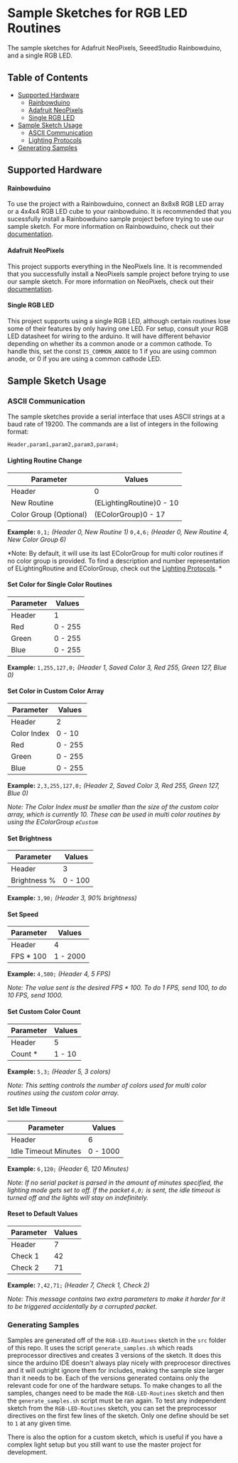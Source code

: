 # Sample Sketches for RGB LED Routines

The sample sketches for Adafruit NeoPixels, SeeedStudio Rainbowduino, and a single RGB LED. 

## <a name="toc"></a>Table of Contents

* [Supported Hardware](#hardware)
    * [Rainbowduino](#rainbowduino-hardware)
    * [Adafruit NeoPixels](#adafruit-hardware)
    * [Single RGB LED](#RGBLED-hardware)
* [Sample Sketch Usage](#sample-usage)
    * [ASCII Communication](#ascii-communication)
    * [Lighting Protocols](https://timsee.github.io/RGB-LED-Routines/RoutinesRGB/html/a00003.html)
* [Generating Samples](#generated-samples)

## <a name="hardware"></a>Supported Hardware

#### <a name="rainbowduino-hardware"></a>Rainbowduino

To use the project with a Rainbowduino, connect an 8x8x8 RGB LED array or a 4x4x4 RGB LED cube to your rainbowduino.  It is recommended that you sucessfully install a Rainbowduino sample project before trying to use our sample sketch. For more information on Rainbowduino, check out their [documentation](http://www.seeedstudio.com/wiki/Rainbowduino_v3.0).

#### <a name="adafruit-hardware"></a>Adafruit NeoPixels

This project supports everything in the NeoPixels line. It is recommended that you successfully install a NeoPixels sample project before trying to use our sample sketch. For more information on NeoPixels, check out their [documentation](https://learn.adafruit.com/downloads/pdf/adafruit-neopixel-uberguide.pdf).

#### <a name="RGBLED-hardware"></a>Single RGB LED


This project supports using a single RGB LED, although certain routines lose some of their features by only having one LED. For setup, consult your RGB LED datasheet for wiring to the arduino. It will have different
behavior depending on whether its a common anode or a common cathode. To handle this, set the const `IS_COMMON_ANODE` to 1 if you are using common anode, or 0 if you are using a common cathode LED. 

## <a name="sample-usage"></a>Sample Sketch Usage

### <a name="ascii-communication"></a>ASCII Communication


The sample sketches provide a serial interface that uses ASCII strings at a baud rate of 19200. The commands are a list of integers in the following format:

```
Header,param1,param2,param3,param4;
```

#### Lighting Routine Change

| Parameter         | Values        | 
| ----------------- | ------------- |
| Header            |     0         | 
| New Routine       | (ELightingRoutine)0 - 10  |  
| Color Group (Optional) | (EColorGroup)0 - 17        |  

**Example:** `0,1;` *(Header 0, New Routine 1)*
 `0,4,6;` *(Header 0, New Routine 4, New Color Group 6)* 

*Note: By default, it will use its last EColorGroup for multi color routines if no color group is provided. To find a description and number representation of ELightingRoutine and EColorGroup, check out the [Lighting Protocols](https://timsee.github.io/RGB-LED-Routines/RoutinesRGB/html/a00003.html). *

#### Set Color for Single Color Routines

| Parameter     | Values        | 
| ------------- | ------------- |
| Header        |     1         | 
| Red           | 0 - 255       |
| Green         | 0 - 255       |
| Blue          | 0 - 255       |
**Example:** `1,255,127,0;` *(Header 1, Saved Color 3, Red 255, Green 127, Blue 0)*


#### Set Color in Custom Color Array

| Parameter     | Values        | 
| ------------- | ------------- |
| Header        |     2         | 
| Color Index   | 0 - 10 | 
| Red           | 0 - 255       |
| Green         | 0 - 255       |
| Blue          | 0 - 255       |
**Example:** `2,3,255,127,0;` *(Header 2, Saved Color 3, Red 255, Green 127, Blue 0)*

*Note: The Color Index must be smaller than the size of the custom color array, which is currently 10. These can be used in multi color routines by using the EColorGroup `eCustom`*

#### Set Brightness

| Parameter     | Values        | 
| ------------- | ------------- |
| Header        |     3         | 
| Brightness %  | 0 - 100       |
**Example:** `3,90;` *(Header 3, 90% brightness)*

#### Set Speed 

| Parameter     | Values        | 
| ------------- | ------------- |
| Header        |     4         | 
| FPS * 100     | 1 - 2000      |
**Example:** `4,500;` *(Header 4, 5 FPS)*

*Note: The value sent is the desired FPS * 100. To do 1 FPS, send 100, to do 10 FPS, send 1000.*

#### Set Custom Color Count

| Parameter     | Values        | 
| ------------- | ------------- |
| Header        |     5         | 
| Count *       | 1 - 10        |
**Example:** `5,3;` *(Header 5, 3 colors)*

*Note: This setting controls the number of colors used for multi color routines using the custom color array.*

#### Set Idle Timeout

| Parameter     | Values        | 
| ------------- | ------------- |
| Header        |     6        | 
| Idle Timeout Minutes       | 0 - 1000      |
**Example:** `6,120;` *(Header 6, 120 Minutes)*

*Note: If no serial packet is parsed in the amount of minutes specified, the lighting mode gets set to off. If the packet `6,0;` is sent, the idle timeout is turned off and the lights will stay on indefinitely.*

#### Reset to Default Values

| Parameter     | Values        | 
| ------------- | ------------- |
| Header        |     7         | 
| Check 1       |     42        |
| Check 2       |     71        |
**Example:** `7,42,71;` *(Header 7, Check 1, Check 2)*

*Note: This message contains two extra parameters to make it harder for it to be triggered accidentally by a corrupted packet.*

### <a name="generating-samples"></a>Generating Samples

Samples are generated off of the `RGB-LED-Routines` sketch in the `src` folder of this repo. It uses the script `generate_samples.sh` which reads preprocessor directives and creates 3 versions of the sketch. It does this since the arduino IDE doesn't always play nicely with preprocesor directives and it will outright ignore them for includes, making the sample size larger than it needs to be. Each of the versions generated contains only the relevant code for one of the hardware setups. To make changes to all the samples, changes need to be made the `RGB-LED-Routines` sketch and then the `generate_samples.sh` script must be ran again. To test any independent sketch from the `RGB-LED-Routines` sketch, you can set the preprocessor directives on the first few lines of the sketch. Only one define should be set to `1` at any given time. 

There is also the option for a custom sketch, which is useful if you have a complex light setup but you still want to use the master project for development.



